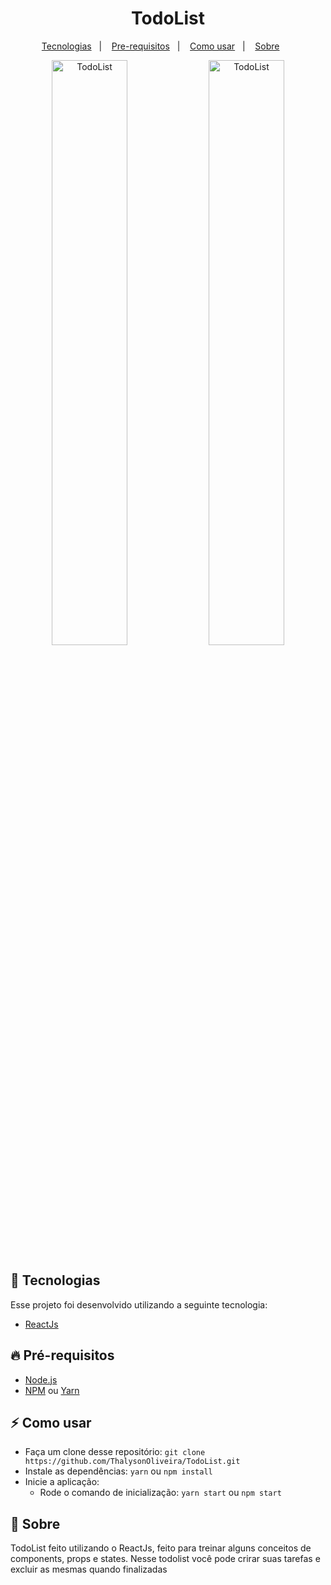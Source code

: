 <h1 align="center">TodoList</h1>

<p align="center">
  <a href="#-tecnologia">Tecnologias</a>&nbsp;&nbsp;&nbsp;|&nbsp;&nbsp;&nbsp;
  <a href="#pre-requisitos">Pre-requisitos</a>&nbsp;&nbsp;&nbsp;|&nbsp;&nbsp;&nbsp;
  <a href="#como-usar">Como usar</a>&nbsp;&nbsp;&nbsp;|&nbsp;&nbsp;&nbsp;
  <a href="#sobre">Sobre</a>&nbsp;&nbsp;&nbsp;&nbsp;&nbsp;&nbsp;
</p>

<p align="center">
  <img alt="TodoList" src="https://i.imgur.com/PIfmaCz.png" width="49%">
  <img alt="TodoList" src="https://i.imgur.com/rGySJzj.png" width="49%">
  
</p>

## 🚀 Tecnologias

Esse projeto foi desenvolvido utilizando a seguinte tecnologia:

- [ReactJs](https://pt-br.reactjs.org/)

<a id="pre-requisitos"></a>
## :fire: **Pré-requisitos**

- [Node.js](https://nodejs.org/en/)
- [NPM](https://www.npmjs.com/) ou [Yarn](https://yarnpkg.com/)

<a id="como-usar"></a>
## :zap: Como usar

- Faça um clone desse repositório: `git clone https://github.com/ThalysonOliveira/TodoList.git`
- Instale as dependências: `yarn` ou `npm install`
- Inicie a aplicação:
   - Rode o comando de inicialização: `yarn start` ou `npm start`

<a id="sobre"></a>
## :bookmark: Sobre

TodoList feito utilizando o ReactJs, feito para treinar alguns conceitos de components, props e states.
Nesse todolist você pode crirar suas tarefas e excluir as mesmas quando finalizadas
